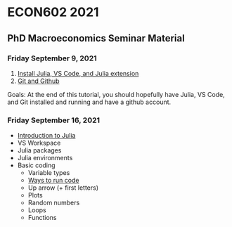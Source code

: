 # ECON602 2021
PhD Macroeconomics Seminar Material
---

### Friday September 9, 2021
1. [Install Julia, VS Code, and Julia extension](https://www.julia-vscode.org/docs/dev/gettingstarted/)
2. [Git and Github](https://julia.quantecon.org/more_julia/version_control.html)

Goals:
At the end of this tutorial, you should hopefully have Julia, VS Code, and Git installed and running and have a github account.

### Friday September 16, 2021
- [Introduction to Julia](https://julia.quantecon.org/index_toc.html)
- VS Workspace
- Julia packages
- Julia environments
- Basic coding
    + Variable types
    + [Ways to run code](https://www.julia-vscode.org/docs/stable/userguide/runningcode/)
    + Up arrow (+ first letters)
    + Plots
    + Random numbers
    + Loops
    + Functions
